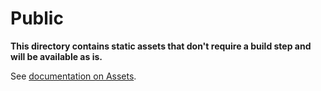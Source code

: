 # Public

**This directory contains static assets that don't require a build step and will be available as is.**

See [documentation on Assets](../docs/assets.md).

